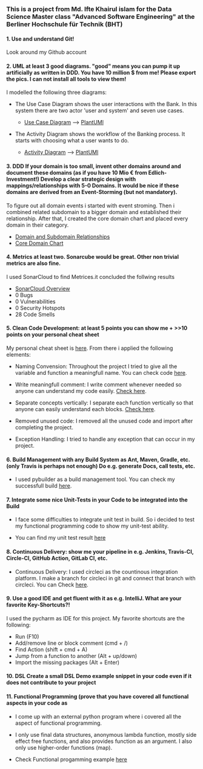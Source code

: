 ### This is a project from Md. Ifte Khairul islam for the Data Science Master class "Advanced Software Engineering" at the Berliner Hochschule für Technik (BHT) ###

#### 1. Use and understand **Git!** ####
Look around my Github account

#### 2. **UML** at least **3** good diagrams. "good" means you can pump it up artificially as written in DDD. You have 10 million $ from me! Please export the pics. I can not install all tools to view them! ####
I modelled the following three diagrams:
- The Use Case Diagram shows the user interactions with the Bank. In this system there are two actor 'user and system' and seven use cases.
   - [Use Case Diagram](UML/USE-CASE_Diagram.svg)   -->  [PlantUMl](UML/USE_CASE_Diagram)

- The Activity Diagram shows the workflow of the Banking process. It starts with choosing what a user wants to do.
   - [Activity Diagram](UML/Activity_diagram.svg)   -->  [PlantUMl](UML/Activity_Diagram)

#### 3. **DDD** If your domain is too small, invent other domains around and document these domains (as if you have 10 Mio € from Edlich-Investment!) Develop a clear strategic design with mappings/relationships with 5-0 Domains. It would be nice if these domains are derived from an Event-Storming (but not mandatory). ####
To figure out all domain events i started with event stroming. Then i combined related subdomain to a bigger domain and established their relationship. After that, I created the core domain chart and placed every domain in their category.

- [Domain and Subdomain Relationships](DDD/domains_and_sub_domains_core_domain_chart.pdf)
- [Core Domain Chart](DDD/domains_and_sub_domains_core_domain_chart.pdf)


#### 4. **Metrics** at least two. Sonarcube would be great. Other non trivial metrics are also fine. ####
I used SonarCloud to find Metrices.it concluded the follwing results

- [SonarCloud Overview](metrics/Sonarcloud.png)
- 0 Bugs 
- 0 Vulnerabilities
- 0 Security Hotspots
- 28 Code Smells


#### 5. **Clean Code Development:** at least **5** points you can show me + >>10 points on your **personal cheat sheet** ####

My personal cheat sheet is [here](cleancode/Personal_Cheat_Sheet.pdf). From there i applied the following elements:

- Naming Convension: Throughout the project I tried to give all the variable and function a meaningfull name. You can check code [here](cleancode/namingcon.png).

- Write meaningfull comment: I write comment whenever needed so anyone can understand my code easily.
[Check here](cleancode/Comment.png).

- 	Separate concepts vertically: I separate each function vertically so that anyone can easily understand each blocks. [Check here](cleancode/separate.png).

- Removed unused code: I removed all the unused code and import after completing the project.

- Exception Handling: I tried to handle any exception that can occur in my project.

#### 6. **Build Management** with any Build System as Ant, Maven, Gradle, etc. (only Travis is perhaps not enough) Do e.g. generate Docs, call tests, etc. ####
- I used pybuilder as a build management tool. You can check my successfull build [here](Build/build.png).


#### 7. Integrate some nice **Unit-Tests** in your Code to be integrated into the Build ####

- I face some difficulties to integrate unit test in build. So i decided to test my functional programming code to show my unit-test ability.

- You can find my unit test result [here](unittest/test.png)


#### 8. **Continuous Delivery:** show me your pipeline in e.g. Jenkins, Travis-CI, Circle-CI, GitHub Action, GitLab CI, etc. ####

- Continuous Delivery: I used circleci as the countinous integration platform. I make a branch for circleci in git and connect that branch with circleci. You can Check [here](Pipeline/pipeline.png).

#### 9. Use a good **IDE** and get fluent with it as e.g. IntelliJ. What are your favorite **Key-Shortcuts**?! ####

I used the pycharm as IDE for this project. My favorite shortcuts are the following:

 - Run (F10)
 - Add/remove line or block comment (cmd + /)
 - Find Action (shift + cmd + A)
 - Jump from a function to another (Alt + up/down)
 - Import the missing packages (Alt + Enter)



#### 10. **DSL** Create a small DSL Demo example snippet in your code even if it does not contribute to your project ####




#### 11. **Functional Programming** (prove that you have covered all functional aspects in your code as ####

-  I come up with an external python program where i covered all the aspect of functional programming.

-  I only use final data structures, anonymous lambda function, mostly side effect free functions,  and also provides function as an argument. I also only use higher-order functions (map).

- Check Functional progamming example [here](Functional_programming.py)